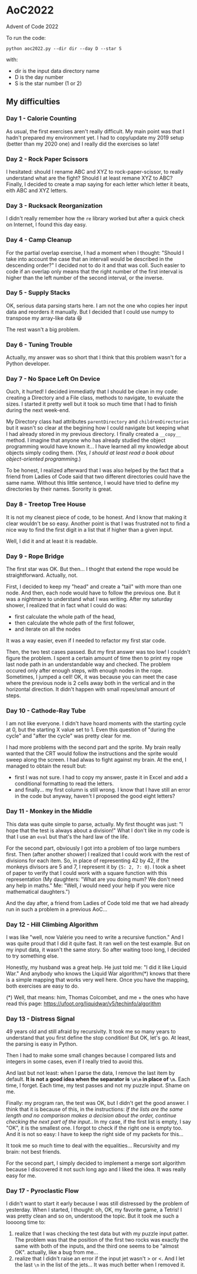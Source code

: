 # AoC2022
Advent of Code 2022

To run the code:

```
python aoc2022.py --dir dir --day D --star S
```
with:

- dir is the input data directory name
- D is the day number
- S is the star number (1 or 2)

## My difficulties

### Day 1 - Calorie Counting

As usual, the first exercises aren't really difficult. My main point was that I hadn't prepared my environment yet.
I had to copy/update my 2019 setup (better than my 2020 one) and I really did the exercises so late!

### Day 2 - Rock Paper Scissors

I hesitated: should I rename ABC and XYZ to rock-paper-scissor, to really understand what are the fight? 
Should I at least remane XYZ to ABC?
Finally, I decided to create a map saying for each letter which letter it beats, eith ABC and XYZ letters.

### Day 3 - Rucksack Reorganization

I didn't really remember how the `re` library worked but after a quick check on Internet, I found this day easy.

### Day 4 - Camp Cleanup

For the partial overlap exercise, I had a moment when I thought: "Should I take into account the case that an intervall
would be described in the descending order?"
I decided not to do it and that was coll. Such easier to code if an overlap only means that the right number of the 
first interval is higher than the left number of the second interval, or the inverse.

### Day 5 - Supply Stacks

OK, serious data parsing starts here. I am not the one who copies her input data and reorders it manually. But I decided
that I could use numpy to transpose my array-like data :laughing:

The rest wasn't a big problem.

### Day 6 - Tuning Trouble

Actually, my answer was so short that I think that this problem wasn't for a Python developer.

### Day 7 - No Space Left On Device

Ouch, it hurted! I decided immediatly that I should be clean in my code: creating a Directory and a File class, methods
to navigate, to evaluate the sizes. I started it pretty well but it took so much time that I had to finish during the 
next week-end.

My Directory class had attributes `parentDirectory` and `childrenDirectories` but it wasn't so clear at the begining 
how I could navigate but keeping what I had already stored in my previous directory. 
I finally created a `__copy__` method. I imagine that anyone who has already studied the object programming would have
known it... I have learned all my knowledge about objects simply coding them. 
(_Yes, I should at least read a book about object-oriented programming._)

To be honest, I realized afterward that I was also helped by the fact that a friend from Ladies of Code said that two 
different directories could have the same name. Without this little sentence, I would have tried to define my 
directories by their names. Sorority is great.

### Day 8 - Treetop Tree House

It is not my cleanest piece of code, to be honest. And I know that making it clear wouldn't be so easy. 
Another point is that I was frustrated not to find a nice way to find the first digit in a list that if higher than a 
given input.

Well, I did it and at least it is readable.

### Day 9 - Rope Bridge

The first star was OK. But then... I thoght that extend the rope would be straightforward. Actually, not.

First, I decided to keep my "head" and create a "tail" with more than one node. And then, each node would have to 
follow the previous one. But it was a nightmare to understand what I was writing.
After my saturday shower, I realized that in fact what I could do was:
- first calculate the whole path of the head,
- then calculate the whole path of the first follower,
- and iterate on all the nodes

It was a way easier, even if I needed to refactor my first star code.

Then, the two test cases passed. But my first answer was too low! I couldn't figure the problem. I spent a certain 
amount of time then to print my rope last node path in an understandable way and checked. The problem occured only after
enough steps, with enough nodes in the rope. Sometimes, I jumped a cell! OK, it was because you can meet the case where
the previous node is 2 cells away both in the vertical and in the horizontal direction. It didn't happen with small 
ropes/small amount of steps.

### Day 10 - Cathode-Ray Tube

I am not like everyone. I didn't have hoard moments with the starting cycle at 0, but the starting X value set to 1. 
Even this question of "during the cycle" and "after the cycle" was pretty clear for me.

I had more problems with the second part and the sprite. My brain really wanted that the CRT would follow the 
instructions and the sprite would sweep along the screen. I had alwas to fight against my brain. At the end, I managed 
to obtain the result but:
- first I was not sure. I had to copy my answer, paste it in Excel and add a conditional formatting to read the letters.
- and finally... my first column is still wrong. I know that I have still an error in the code but anyway, haven't I 
proposed the good eight letters?

### Day 11 - Monkey in the Middle

This data was quite simple to parse, actually. 
My first thought was just: "I hope that the test is always about a division!"
What I don't like in my code is that I use an `eval` but that's the hard law of the life.

For the second part, obviously I got into a problem of too large numbers first. Then (after another shower) I realized 
that I could work with the rest of divisions for each item. So, in place of representing 42 by 42, if the monkeys 
divisors are 5 and 7, I represent it by `{5: 2, 7: 0}`. I took a sheet of paper to verify that I could work with a 
square function with this representation 
(My daughters: "What are you doing mum? We don't need any help in maths." Me: "Well, _I_ would need your help if you 
were nice mathematical daughters.")

And the day after, a friend from Ladies of Code told me that we had already run in such a problem in a previous AoC...

### Day 12 - Hill Climbing Algorithm

I was like "well, now Valérie you need to write a recursive function." And I was quite proud that I did it quite fast.
It ran well on the test example. But on my input data, it wasn't the same story. So after waiting tooo long, I decided 
to try something else.

Honestly, my husband was a great help. He just told me: "I did it like Liquid War." And anybody who knows the Liquid 
War algorithm(*) knows that there is a simple mapping that works very well here. 
Once you have the mapping, both exercises are easy to do.

(*) Well, that means: him, Thomas Colcombet, and me + the ones who have read this page: 
https://ufoot.org/liquidwar/v5/techinfo/algorithm

### Day 13 - Distress Signal

49 years old and still afraid by recursivity. It took me so many years to understand that you first define the stop
condition! But OK, let's go. At least, the parsing is easy in Python.

Then I had to make some small changes because I compared lists and integers in some cases, even if I really tried to
avoid this.

And last but not least: when I parse the data, I remove the last item by default. **It is not a good idea when the
separator is `\n\n` in place of `\n`.** Each time, I forget. Each time, my test passes and not my puzzle input.
Shame on me.

Finally: my program ran, the test was OK, but I didn't get the good answer. I think that it is because of this, in the
instructions: _If the lists are the same length and no comparison makes a decision about the order, continue checking
the next part of the input._. In my case, if the first list is empty, I say "OK", it is the smallest one. I forgot to
check if the right one is empty too. And it is not so easy: I have to keep the right side of my packets for this...

It took me so much time to deal with the equalities... Recursivity and my brain: not best friends.

For the second part, I simply decided to implement a merge sort algorithm because I discovered it not such long ago and
I liked the idea. It was really easy for me.

### Day 17 - Pyroclastic Flow

I didn't want to start it early because I was still distressed by the problem of yesterday. When I started, I thought:
oh, OK, my favorite game, a Tetris! I was pretty clean and so on, understood the topic. But it took me such a loooong
time to:

1. realize that I was checking the test data but with my puzzle input patter. The problem was that the position of the
first two rocks was exactly the same with both of the inputs, and the third one seems to be "almost OK". actually, like
a bug from me...
2. realize that I didn't raise an error if the input jet wasn't > or <. And I let the last `\n` in the list of the
jets... It was much better when I removed it.

